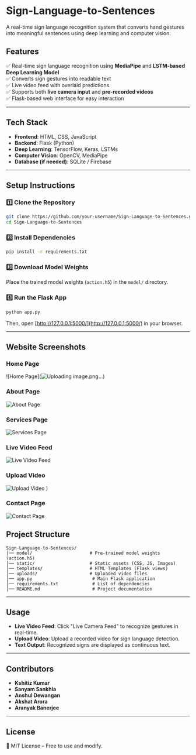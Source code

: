 # **Sign-Language-to-Sentences**

A real-time sign language recognition system that converts hand gestures into meaningful sentences using deep learning and computer vision.

## **Features**
✅ Real-time sign language recognition using **MediaPipe** and **LSTM-based Deep Learning Model**  
✅ Converts sign gestures into readable text  
✅ Live video feed with overlaid predictions  
✅ Supports both **live camera input** and **pre-recorded videos**  
✅ Flask-based web interface for easy interaction  

---

## **Tech Stack**
- **Frontend**: HTML, CSS, JavaScript  
- **Backend**: Flask (Python)  
- **Deep Learning**: TensorFlow, Keras, LSTMs  
- **Computer Vision**: OpenCV, MediaPipe  
- **Database (if needed)**: SQLite / Firebase  

---

## **Setup Instructions**

### **1️⃣ Clone the Repository**
```bash
git clone https://github.com/your-username/Sign-Language-to-Sentences.git
cd Sign-Language-to-Sentences
```

### **2️⃣ Install Dependencies**
```bash
pip install -r requirements.txt
```

### **3️⃣ Download Model Weights**
Place the trained model weights (`action.h5`) in the `model/` directory.

### **4️⃣ Run the Flask App**
```bash
python app.py
```
Then, open [http://127.0.0.1:5000/](http://127.0.0.1:5000/) in your browser.

---

## **Website Screenshots**

### **Home Page**
![Home Page](![Uploading image.png…]())


### **About Page**
![About Page](![image](https://github.com/user-attachments/assets/ef8df46d-4751-49bf-9d13-dee6329b41fb)
)

### **Services Page**
![Services Page](![image](https://github.com/user-attachments/assets/03da3e23-e0b7-4fe6-9e95-80e3ae8e6d2b)
)

### **Live Video Feed**
![Live Video Feed](![image](https://github.com/user-attachments/assets/236e60c5-6051-4835-87eb-de8975561fac)
)

### **Upload Video**
![Upload Video](![image](https://github.com/user-attachments/assets/5145baaa-6a64-4b20-9a60-e2e29c159967)
)
)

### **Contact Page**
![Contact Page](![{5790F8F0-F0D5-4B7D-9963-85905902FA39}](https://github.com/user-attachments/assets/22cf3ade-6ca0-4d8c-9577-9d0072476521)
)


## **Project Structure**
```
Sign-Language-to-Sentences/
│── model/                      # Pre-trained model weights (action.h5)
│── static/                     # Static assets (CSS, JS, Images)
│── templates/                  # HTML Templates (Flask views)
│── uploads/                    # Uploaded video files
│── app.py                       # Main Flask application
│── requirements.txt             # List of dependencies
│── README.md                    # Project documentation
```

---

## **Usage**
- **Live Video Feed**: Click "Live Camera Feed" to recognize gestures in real-time.
- **Upload Video**: Upload a recorded video for sign language detection.
- **Text Output**: Recognized signs are displayed as continuous text.

---



## **Contributors**
- **Kshitiz Kumar**
- **Sanyam Sankhla**
- **Anshul Dewangan**
- **Akshat Arora**
- **Aranyak Banerjee**


---

## **License**
📜 MIT License – Free to use and modify.  
